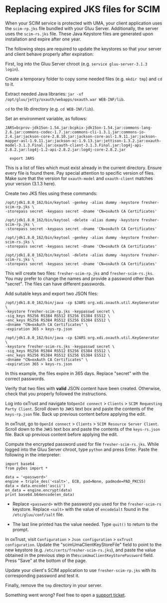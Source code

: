 # Replacing expired JKS files for SCIM

When your SCIM service is protected with UMA, your client application uses the `scim-rp.jks` file bundled with your Gluu Server. Additionally, the server uses the `scim-rs.jks` file. These Java Keystore files are generated upon installation and expire after one year. 

The following steps are required to update the keystores so that your server and client behave properly after expiration:

First, log into the Gluu Server chroot (e.g. `service gluu-server-3.1.3 login`).

Create a temporary folder to copy some needed files (e.g. `mkdir tmp`) and `cd` to it.

Extract needed Java libraries: `jar -xf /opt/gluu/jetty/oxauth/webapps/oxauth.war WEB-INF/lib`.

`cd` to the lib directory (e.g. `cd WEB-INF/lib`).

Set an environment variable, as follows: 
    
```  
JARS=bcprov-jdk15on-1.54.jar:bcpkix-jdk15on-1.54.jar:commons-lang-2.6.jar:commons-codec-1.7.jar:commons-cli-1.3.1.jar:commons-io-2.4.jar:jackson-core-2.8.10.jar:jackson-core-asl-1.9.11.jar:jackson-mapper-asl-1.9.11.jar:jackson-xc-1.9.13.jar:jettison-1.3.2.jar:oxauth-model-3.1.3.Final.jar:oxauth-client-3.1.3.Final.jar:log4j-api-2.8.2.jar:log4j-1.2-api-2.8.2.jar:log4j-core-2.8.2.jar 

  export JARS
```  

This is a list of files which must exist already in the current directory. Ensure every file is found there. Pay special attention to specific version of files. Make sure that the version for `oxauth-model` and `oxauth-client` matches your version (3.1.3 here).
    
Create two JKS files using these commands: 

```  
/opt/jdk1.8.0_162/bin/keytool -genkey -alias dummy -keystore fresher-scim-rp.jks \
-storepass secret -keypass secret -dname 'CN=oxAuth CA Certificates'  
    
/opt/jdk1.8.0_162/bin/keytool -delete -alias dummy -keystore fresher-scim-rp.jks \
-storepass secret -keypass secret -dname 'CN=oxAuth CA Certificates' 
   
/opt/jdk1.8.0_162/bin/keytool -genkey -alias dummy -keystore fresher-scim-rs.jks \
-storepass secret -keypass secret -dname 'CN=oxAuth CA Certificates'  
    
/opt/jdk1.8.0_162/bin/keytool -delete -alias dummy -keystore fresher-scim-rs.jks \
-storepass secret -keypass secret -dname 'CN=oxAuth CA Certificates'  
```  
    
This will create two files: `fresher-scim-rp.jks` and `fresher-scim-rs.jks`. You may prefer to change the names and provide a password other than "secret". The files can have different passwords.
    
Add suitable keys and export two JSON files: 
  
```  
/opt/jdk1.8.0_162/bin/java -cp $JARS org.xdi.oxauth.util.KeyGenerator \  
-keystore fresher-scim-rp.jks -keypasswd secret \  
-sig_keys RS256 RS384 RS512 ES256 ES384 ES512 \  
-enc_keys RS256 RS384 RS512 ES256 ES384 ES512 \  
-dnname "CN=oxAuth CA Certificates" \  
-expiration 365 > keys-rp.json  
  
/opt/jdk1.8.0_162/bin/java -cp $JARS org.xdi.oxauth.util.KeyGenerator \  
-keystore fresher-scim-rs.jks -keypasswd secret \  
-sig_keys RS256 RS384 RS512 ES256 ES384 ES512 \  
-enc_keys RS256 RS384 RS512 ES256 ES384 ES512 \  
-dnname "CN=oxAuth CA Certificates" \  
-expiration 365 > keys-rs.json  
```  
  
In this example, the files expire in 365 days. Replace "secret" with the correct passwords.
  
Verify that two files with **valid** JSON content have been created. Otherwise, check that you properly followed the instructions.
  
Log into oxTrust and navigate to`OpenId connect` > `Clients` > `SCIM Requesting Party Client`. Scroll down to `JWKS` text box and paste the contents of the `keys-rp.json` file. Back up previous content before applying the edit. 
  
In oxTrust, go to `OpenId connect` > `Clients` > `SCIM Resource Server Client`. Scroll down to the `JWKS` text box and paste the contents of the `keys-rs.json` file. Back up previous content before applying the edit.
  
Compute the encrypted password used for file `fresher-scim-rs.jks`. While logged into the Gluu Server chroot, type `python` and press Enter. Paste the following in the interpreter:
  
```
import base64
from pyDes import *

data = '<password>'
engine = triple_des('<salt>', ECB, pad=None, padmode=PAD_PKCS5)
data = data.encode('ascii')
en_data = engine.encrypt(data)
print base64.b64encode(en_data) 
```
 
  - Replace `<password>` with the password you used for the `fresher-scim-rs` keystore. Replace `<salt>` with the value of `encodeSalt` found in the `/etc/gluu/conf/salt` file.

  - The last line printed has the value needed. Type `quit()` to return to the prompt.

In oxTrust, visit `Configuration` > `Json configuration` > `oxTrust configuration`. Update the "scimUmaClientKeyStoreFile" field to point to the new keystore (e.g. `/etc/certs/fresher-scim-rs.jks`), and paste the value obtained in the previous step in the`scimUmaClientKeyStorePassword` field.  Press "Save" at the bottom of the page.

Update your client's SCIM application to use `fresher-scim-rp.jks` with its corresponding password and test it.

Finally, remove the `tmp` directory in your server.

Something went wrong? Feel free to open a [support ticket](https://support.gluu.org).
